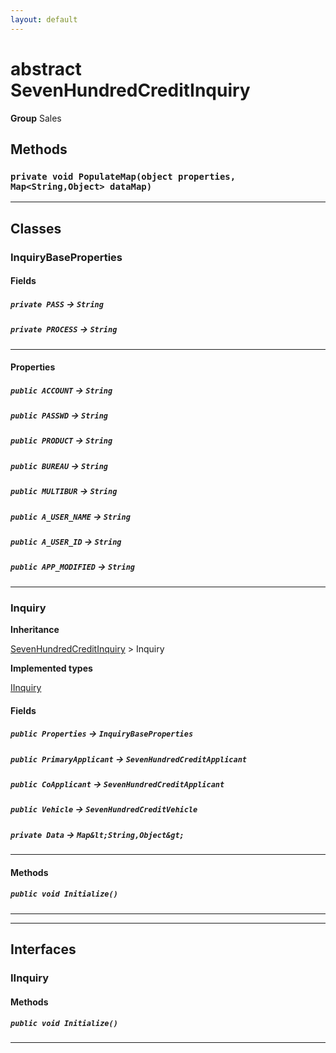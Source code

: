 ```yaml
---
layout: default
---
```

# abstract SevenHundredCreditInquiry



**Group** Sales

## Methods
### `private void PopulateMap(object properties, Map<String,Object> dataMap)`
---
## Classes
### InquiryBaseProperties
#### Fields

##### `private PASS` → `String`


##### `private PROCESS` → `String`


---
#### Properties

##### `public ACCOUNT` → `String`


##### `public PASSWD` → `String`


##### `public PRODUCT` → `String`


##### `public BUREAU` → `String`


##### `public MULTIBUR` → `String`


##### `public A_USER_NAME` → `String`


##### `public A_USER_ID` → `String`


##### `public APP_MODIFIED` → `String`


---

### Inquiry

**Inheritance**

[SevenHundredCreditInquiry](./SevenHundredCreditInquiry.md)
 &gt; 
Inquiry


**Implemented types**

[IInquiry](IInquiry)

#### Fields

##### `public Properties` → `InquiryBaseProperties`


##### `public PrimaryApplicant` → `SevenHundredCreditApplicant`


##### `public CoApplicant` → `SevenHundredCreditApplicant`


##### `public Vehicle` → `SevenHundredCreditVehicle`


##### `private Data` → `Map&lt;String,Object&gt;`


---
#### Methods
##### `public void Initialize()`
---

---
## Interfaces
### IInquiry
#### Methods
##### `public void Initialize()`
---

